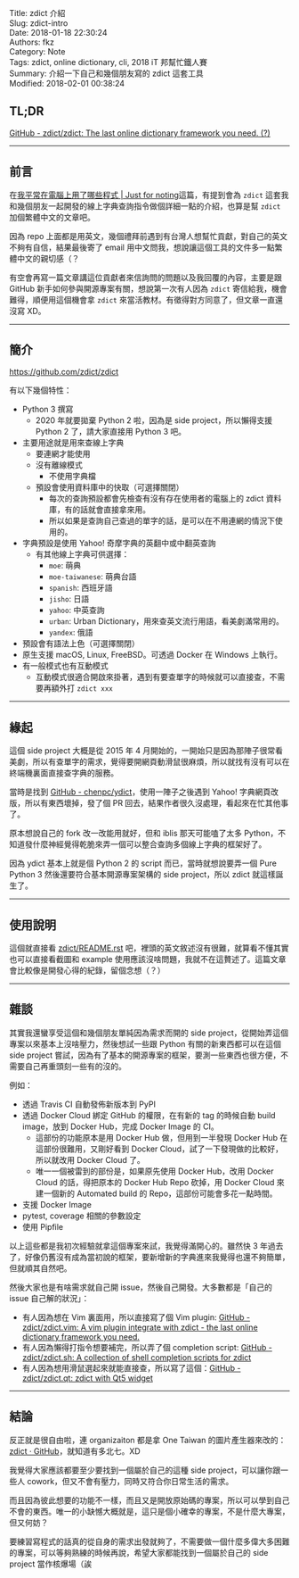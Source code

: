 Title: zdict 介紹  
Slug: zdict-intro  
Date: 2018-01-18 22:30:24  
Authors: fkz  
Category: Note  
Tags: zdict, online dictionary, cli, 2018 iT 邦幫忙鐵人賽  
Summary: 介紹一下自己和幾個朋友寫的 zdict 這套工具  
Modified: 2018-02-01 00:38:24  
  
  
## TL;DR  
  
[GitHub - zdict/zdict: The last online dictionary framework you need. (?)](https://github.com/zdict/zdict)  
  
---  
  
## 前言  
  
在[我平常在電腦上用了哪些程式 | Just for noting](https://blog.fkz.tw/posts/2018/01/09/tools-i-use/)這篇，有提到會為 `zdict` 這套我和幾個朋友一起開發的線上字典查詢指令做個詳細一點的介紹，也算是幫 `zdict` 加個繁體中文的文章吧。  
  
因為 repo 上面都是用英文，幾個禮拜前遇到有台灣人想幫忙貢獻，對自己的英文不夠有自信，結果最後寄了 email 用中文問我，想說讓這個工具的文件多一點繁體中文的親切感（？  
  
有空會再寫一篇文章講這位貢獻者來信詢問的問題以及我回覆的內容，主要是跟 GitHub 新手如何參與開源專案有關，想說第一次有人因為 `zdict` 寄信給我，機會難得，順便用這個機會拿 `zdict` 來當活教材。有徵得對方同意了，但文章一直還沒寫 XD。  
  
---  
  
## 簡介  
  
<https://github.com/zdict/zdict>  
  
有以下幾個特性：  
  
+ Python 3 撰寫  
    + 2020 年就要拋棄 Python 2 啦，因為是 side project，所以懶得支援 Python 2 了，請大家直接用 Python 3 吧。  
+ 主要用途就是用來查線上字典  
    + 要連網才能使用  
    + 沒有離線模式  
        + 不使用字典檔  
    + 預設會使用資料庫中的快取（可選擇關閉）  
        + 每次的查詢預設都會先檢查有沒有存在使用者的電腦上的 zdict 資料庫，有的話就會直接拿來用。  
        + 所以如果是查詢自己查過的單字的話，是可以在不用連網的情況下使用的。  
+ 字典預設是使用 Yahoo! 奇摩字典的英翻中或中翻英查詢  
    + 有其他線上字典可供選擇：  
        + `moe`: 萌典  
        + `moe-taiwanese`: 萌典台語  
        + `spanish`: 西班牙語  
        + `jisho`: 日語  
        + `yahoo`: 中英查詢  
        + `urban`: Urban Dictionary，用來查英文流行用語，看美劇滿常用的。  
        + `yandex`: 俄語  
+ 預設會有語法上色（可選擇關閉）  
+ 原生支援 macOS, Linux, FreeBSD。可透過 Docker 在 Windows 上執行。  
+ 有一般模式也有互動模式  
    + 互動模式很適合開啟來掛著，遇到有要查單字的時候就可以直接查，不需要再額外打 `zdict xxx`  
  
---  
  
## 緣起  
  
這個 side project 大概是從 2015 年 4 月開始的，一開始只是因為那陣子很常看美劇，所以有查單字的需求，覺得要開網頁動滑鼠很麻煩，所以就找有沒有可以在終端機裏面直接查字典的服務。  
  
當時是找到 [GitHub - chenpc/ydict](https://github.com/chenpc/ydict)，使用一陣子之後遇到 Yahoo! 字典網頁改版，所以有東西壞掉，發了個 PR 回去，結果作者很久沒處理，看起來在忙其他事了。  
  
原本想說自己的 fork 改一改能用就好，但和 iblis 那天可能嗑了太多 Python，不知道發什麼神經覺得乾脆來弄一個可以整合查詢多個線上字典的框架好了。  
  
因為 ydict 基本上就是個 Python 2 的 script 而已，當時就想說要弄一個 Pure Python 3 然後還要符合基本開源專案架構的 side project，所以 zdict 就這樣誕生了。  
  
---  
  
## 使用說明  
  
這個就直接看 [zdict/README.rst](https://github.com/zdict/zdict/blob/master/README.rst) 吧，裡頭的英文敘述沒有很難，就算看不懂其實也可以直接看截圖和 example 使用應該沒啥問題，我就不在這贅述了。這篇文章會比較像是開發心得的紀錄，留個念想（？）  
  
---  
  
## 雜談  
  
其實我還蠻享受這個和幾個朋友單純因為需求而開的 side project，從開始弄這個專案以來基本上沒啥壓力，然後想試一些跟 Python 有關的新東西都可以在這個 side project 嘗試，因為有了基本的開源專案的框架，要測一些東西也很方便，不需要自己再重頭刻一些有的沒的。  
  
例如：  
  
+ 透過 Travis CI 自動發佈新版本到 PyPI  
+ 透過 Docker Cloud 綁定 GitHub 的權限，在有新的 tag 的時候自動 build image，放到 Docker Hub，完成 Docker Image 的 CI。  
    + 這部份的功能原本是用 Docker Hub 做，但用到一半發現 Docker Hub 在這部份很難用，又剛好看到 Docker Cloud，試了一下發現做的比較好，所以就改用 Docker Cloud 了。  
    + 唯一一個被雷到的部份是，如果原先使用 Docker Hub，改用 Docker Cloud 的話，得把原本的 Docker Hub Repo 砍掉，用 Docker Cloud 來建一個新的 Automated build 的 Repo，這部份可能會多花一點時間。  
+ 支援 Docker Image  
+ pytest, coverage 相關的參數設定  
+ 使用 Pipfile  
  
以上這些都是我初次經驗就拿這個專案來試，我覺得滿開心的。雖然快 3 年過去了，好像仍舊沒有成為當初說的框架，要新增新的字典進來我覺得也還不夠簡單，但就順其自然吧。  
  
然後大家也是有啥需求就自己開 issue，然後自己開發。大多數都是「自己的 issue 自己解的狀況」：  
  
+ 有人因為想在 Vim 裏面用，所以直接寫了個 Vim plugin: [GitHub - zdict/zdict.vim: A vim plugin integrate with zdict - the last online dictionary framework you need.](https://github.com/zdict/zdict.vim)  
+ 有人因為懶得打指令想要補完，所以弄了個 completion script: [GitHub - zdict/zdict.sh: A collection of shell completion scripts for zdict](https://github.com/zdict/zdict.sh)  
+ 有人因為想用滑鼠選起來就能直接查，所以寫了這個：[GitHub - zdict/zdict.qt: zdict with Qt5 widget](https://github.com/zdict/zdict.qt)  
  
---  
  
## 結論  
  
反正就是很自由啦，連 organizaiton 都是拿 One Taiwan 的圖片產生器來改的：[zdict · GitHub](https://github.com/zdict)，就知道有多北七。XD  
  
我覺得大家應該都要至少要找到一個屬於自己的這種 side project，可以讓你跟一些人 cowork，但又不會有壓力，同時又符合你日常生活的需求。  
  
而且因為彼此想要的功能不一樣，而且又是開放原始碼的專案，所以可以學到自己不會的東西。唯一的小缺憾大概就是，這只是個小確幸的專案，不是什麼大專案，但又何妨？  
  
要練習寫程式的話真的從自身的需求出發就夠了，不需要做一個什麼多偉大多困難的專案，可以等夠熟練的時候再說，希望大家都能找到一個屬於自己的 side project 當作核爆場（誒  
